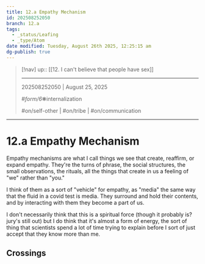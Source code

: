 ```yaml
---
title: 12.a Empathy Mechanism
id: 202508252050
branch: 12.a
tags:
  - _status/Leafing
  - _type/Atom
date modified: Tuesday, August 26th 2025, 12:25:15 am
dg-publish: true
---
```


> [!nav]
> up:: [[12. I can't believe that people have sex]]
>
> ---
> 202508252050 | August 25, 2025
>
> #_form/6_❋internalization
>
> #on/self-other | #on/tribe | #on/communication

---

# 12.a Empathy Mechanism

Empathy mechanisms are what I call things we see that create, reaffirm, or expand empathy. They're the turns of phrase, the social structures, the small observations, the rituals, all the things that create in us a feeling of "we" rather than "you."

I think of them as a sort of "vehicle" for empathy, as "media" the same way that the fluid in a covid test is media. They surround and hold their contents, and by interacting with them they become a part of us.

I don't necessarily think that this is a spiritual force (though it probably is? jury's still out) but I do think that it's almost a form of energy, the sort of thing that scientists spend a lot of time trying to explain before I sort of just accept that they know more than me.

## Crossings
